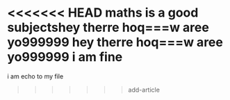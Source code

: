 <<<<<<< HEAD
maths is a good subjectshey therre hoq===w aree yo999999
hey therre hoq===w aree yo999999 i am fine
=======
  i am echo to my file
>>>>>>> add-article
